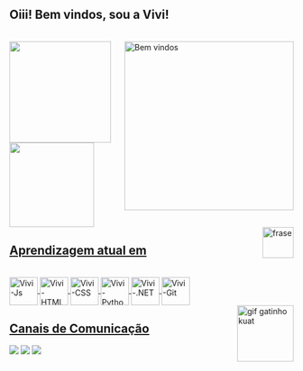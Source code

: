 ### 

<!--
**vivianassis/vivianassis** is a ✨ _special_ ✨ repository because its `README.md` (this file) appears on your GitHub profile.

Here are some ideas to get you started:

- 🔭 I’m currently working on ...
- 🌱 I’m currently learning ...
- 👯 I’m looking to collaborate on ...
- 🤔 I’m looking for help with ...
- 💬 Ask me about ...
- 📫 How to reach me: ...
- 😄 Pronouns: ...
- ⚡ Fun fact: ...
-->
## Oiii! Bem vindos, sou a Vivi! 
  <br>
  <div style= border:5px , color: "white"> <img align="right" height="300em" alt="Bem vindos" src="https://i.imgur.com/8R2KeZC.jpeg">
</div>

 <div>
  <a href="https://github.com/vivianassis">
  <img height="180em" src="https://github-readme-stats.vercel.app/api?username=vivianassis&show_icons=true&theme=dracula&include_all_commits=true&count_private=true"/>
</div>
  
   <div>
   <img height="150em" src="https://github-readme-stats.vercel.app/api/top-langs/?username=vivianassis&layout=compact&langs_count=16&theme=dracula"/>
</div>
  
   <div style="display: inline_block">
   <img align="right" height="55em" alt="frase" src="https://i.imgur.com/IzhovPE.png">
</div>
   
   ## Aprendizagem atual em
    
  <div style="display: inline_block"><br>
  <img align="center" alt="Vivi-Js" height="50em" src="https://cdn.jsdelivr.net/gh/devicons/devicon/icons/javascript/javascript-plain.svg">
  <img align="center" alt="Vivi-HTML" height="50em" src="https://cdn.jsdelivr.net/gh/devicons/devicon/icons/html5/html5-plain-wordmark.svg">
  <img align="center" alt="Vivi-CSS" height="50em" src="https://cdn.jsdelivr.net/gh/devicons/devicon/icons/css3/css3-plain-wordmark.svg">
  <img align="center" alt="Vivi-Python" height="50em" src="https://cdn.jsdelivr.net/gh/devicons/devicon/icons/python/python-original-wordmark.svg">
  <img align="center" alt="Vivi-.NET" height="50em" src="https://cdn.jsdelivr.net/gh/devicons/devicon/icons/dotnetcore/dotnetcore-original.svg">
  <img align="center" alt="Vivi-Git" height="50em" src="https://cdn.jsdelivr.net/gh/devicons/devicon/icons/git/git-plain-wordmark.svg">
</div>

 
   
  <div> <img align="right" height="100em" alt="gif gatinho kuat" src="https://res.cloudinary.com/practicaldev/image/fetch/s--TtstsNPO--/c_imagga_scale,f_auto,fl_progressive,h_500,q_66,w_1000/https://thepracticaldev.s3.amazonaws.com/i/ew0j0z5tw6qjxx6xtdu1.gif"> 
</div>
   
 ## Canais de Comunicação
  <div> 
  <a href="https://www.youtube.com/channel/UC-U5xQGEP6vFC50ed9IJiFQ" target="_blank"><img src="https://img.shields.io/badge/YouTube-FF0000?style=for-the-badge&logo=youtube&logoColor=white" target="_blank"></a>
  <a href = "mailto:vivianassis11@gmail.com"><img src="https://img.shields.io/badge/-Gmail-%23333?style=for-the-badge&logo=gmail&logoColor=white" target="_blank"></a>
  <a href="https://www.linkedin.com/in/viviana-assis-573874212/" target="_blank"><img src="https://img.shields.io/badge/-LinkedIn-%230077B5?style=for-the-badge&logo=linkedin&logoColor=white" target="_blank"></a> 
</div>
 
